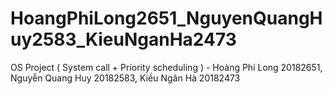 # HoangPhiLong2651_NguyenQuangHuy2583_KieuNganHa2473
OS Project ( System call + Priority scheduling ) - Hoàng Phi Long 20182651, Nguyễn Quang Huy 20182583, Kiều Ngân Hà 20182473
